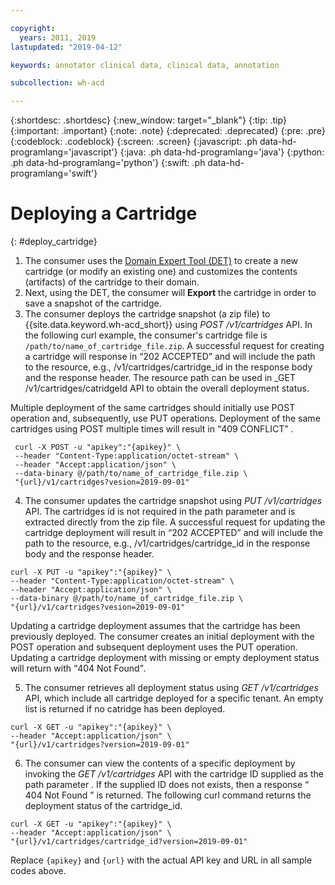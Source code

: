 ```yaml
---

copyright:
  years: 2011, 2019
lastupdated: "2019-04-12"

keywords: annotator clinical data, clinical data, annotation

subcollection: wh-acd

---
```


{:shortdesc: .shortdesc}
{:new_window: target="_blank"}
{:tip: .tip}
{:important: .important}
{:note: .note}
{:deprecated: .deprecated}
{:pre: .pre}
{:codeblock: .codeblock}
{:screen: .screen}
{:javascript: .ph data-hd-programlang='javascript'}
{:java: .ph data-hd-programlang='java'}
{:python: .ph data-hd-programlang='python'}
{:swift: .ph data-hd-programlang='swift'}

# Deploying a Cartridge
{: #deploy_cartridge}

1. The consumer uses the [Domain Expert Tool (DET)](https://watsonpow01.rch.stglabs.ibm.com/services/cartridge_det/) to create a new cartridge (or modify an existing one) and customizes the contents (artifacts) of the cartridge to their domain.
2. Next, using the DET, the consumer will **Export** the cartridge in order to save a snapshot of the cartridge.
3. The consumer deploys the cartridge snapshot (a zip file) to  {{site.data.keyword.wh-acd_short}} using _POST /v1/cartridges_ API.  In the following curl example, the consumer's cartridge file is `/path/to/name_of_cartridge_file.zip`. A successful request for creating a cartridge will response in <q>202 ACCEPTED</q> and will include the path to the resource, e.g., /v1/cartridges/cartridge_id in the response body and the response header. The resource path can be used in _GET /v1/cartridges/catridgeId API to obtain the overall deployment status. 

Multiple deployment of the same cartridges should initially use POST operation and, subsequently, use PUT operations. Deployment of the same cartridges using POST multiple times will result in <q>409 CONFLICT</q> . 

```Curl
 curl -X POST -u "apikey":"{apikey}" \
 --header "Content-Type:application/octet-stream" \
 --header "Accept:application/json" \
 --data-binary @/path/to/name_of_cartridge_file.zip \
 "{url}/v1/cartridges?vesion=2019-09-01"
```

4. The consumer updates the cartridge snapshot using _PUT /v1/cartridges_ API. The cartridges id is not required in the path parameter and is extracted directly from the zip file. A successful request for updating the cartridge deployment will result in <q>202 ACCEPTED</q> and will include the path to the resource, e.g., /v1/cartridges/cartridge_id in the response body and the response header. 

```Curl
curl -X PUT -u "apikey":"{apikey}" \
--header "Content-Type:application/octet-stream" \
--header "Accept:application/json" \
--data-binary @/path/to/name_of_cartridge_file.zip \
"{url}/v1/cartridges?vesion=2019-09-01"
```

Updating a cartridge deployment assumes that the cartridge has been previously deployed. The consumer creates an initial deployment with the POST operation and subsequent deployment uses the PUT operation. Updating a cartridge deployment with missing or empty deployment status will return with <q>404 Not Found</q>.  

5.  The consumer retrieves all deployment status using _GET /v1/cartridges_ API, which include all cartridge deployed for a specific tenant. An empty list is returned if no catridge has been deployed.  

```Curl
curl -X GET -u "apikey":"{apikey}" \
--header "Accept:application/json" \
"{url}/v1/cartridges?version=2019-09-01"
```

6.  The consumer can view the contents of a specific deployment by invoking the _GET /v1/cartridges_ API with the cartridge ID supplied as the path parameter . If the supplied ID does not exists, then a response  <q> 404 Not Found </q> is returned. The following curl command returns the deployment status of the cartridge_id.

```Curl
curl -X GET -u "apikey":"{apikey}" \
--header "Accept:application/json" \
"{url}/v1/cartridges/cartridge_id?version=2019-09-01"
```

Replace `{apikey}` and `{url}` with the actual API key and URL in all sample codes above.
